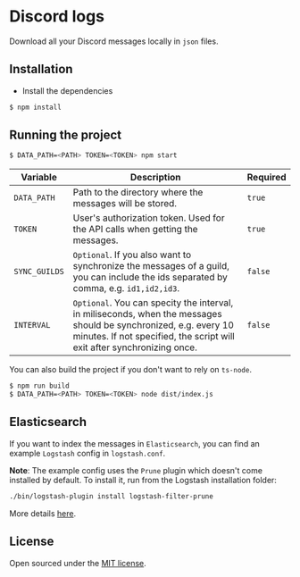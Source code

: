 # Discord logs

Download all your Discord messages locally in `json` files.

## Installation

- Install the dependencies

```bash
$ npm install
```

## Running the project

```bash
$ DATA_PATH=<PATH> TOKEN=<TOKEN> npm start
```

| Variable | Description | Required |
| --- | --- | --- |
| `DATA_PATH` | Path to the directory where the messages will be stored. | `true` |
| `TOKEN` | User's authorization token. Used for the API calls when getting the messages. | `true` |
| `SYNC_GUILDS` | `Optional`. If you also want to synchronize the messages of a guild, you can include the ids separated by comma, e.g. `id1,id2,id3`. | `false` |
| `INTERVAL` | `Optional`. You can specity the interval, in miliseconds, when the messages should be synchronized, e.g. every 10 minutes. If not specified, the script will exit after synchronizing once. | `false` |

You can also build the project if you don't want to rely on `ts-node`.

```bash
$ npm run build
$ DATA_PATH=<PATH> TOKEN=<TOKEN> node dist/index.js
```

## Elasticsearch

If you want to index the messages in `Elasticsearch`, you can find an example `Logstash` config in `logstash.conf`.

**Note**: The example config uses the `Prune` plugin which doesn't come installed by default. To install it, run from the Logstash installation folder:

```bash
./bin/logstash-plugin install logstash-filter-prune
```

More details [here](https://www.elastic.co/guide/en/logstash/current/plugins-filters-prune.html#_installation_59).

## License

Open sourced under the [MIT license](./LICENSE.md).
